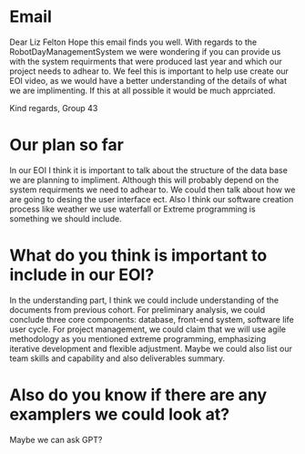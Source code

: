 # Email
Dear Liz Felton
Hope this email finds you well. With regards to the RobotDayManagementSystem we were wondering if you can provide us with the system requirments that were produced last year and which our project needs to adhear to. We feel this is important to help use create our EOI video, as we would have a better understanding of the details of what we are implimenting. If this at all possible it would be much apprciated.

Kind regards, Group 43

# Our plan so far
In our EOI I think it is important to talk about the structure of the data base we are planning to impliment. Although this will probably depend on the system requirments we need to adhear to. We could then talk about how we are going to desing the user interface ect. Also I think our software creation process like weather we use waterfall or Extreme programming is something we should include.

# What do you think is important to include in our EOI? 
In the understanding part, I think we could include understanding of the documents from previous cohort.
For preliminary analysis, we could conclude three core components: database, front-end system, software life user cycle.
For project management, we could claim that we will use agile methodology as you mentioned extreme programming, emphasizing iterative development and flexible adjustment.
Maybe we could also list our team skills and capability and also deliverables summary.


# Also do you know if there are any examplers we could look at?
Maybe we can ask GPT?
